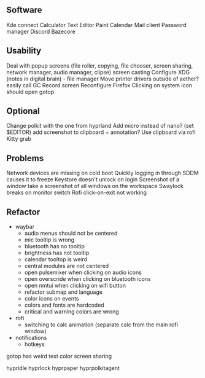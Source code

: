 ## Software
Kde connect
Calculator
Text Editor
Paint
Calendar
Mail client
Password manager
Discord
Bazecore

## Usability
Deal with popup screens (file roller, copying, file chooser, screen sharing, network manager, audio manager, clipse)
screen casting
Configure XDG (notes in digital brain) - file manager
Move printer drivers outside of aether?
easily call GC
Record screen
Reconfigure Firefox
Clicking on system icon should open gotop

## Optional

Change polkit with the one from hyprland
Add micro instead of nano? (set $EDITOR)
add screenshot to clipboard + annotation?
Use clipboard via rofi
Kitty grab

## Problems
Network devices are missing on cold boot
Quickly logging in through SDDM causes it to freeze
Keystore doesn't unlock on login
Screenshot of a window take a screenshot of all windows on the workspace
Swaylock breaks on monitor switch
Rofi click-on-exit not working

## Refactor
 - waybar
	- audio menus should not be centered
	- mic tooltip is wrong
	- bluetooth has no tooltip
	- brightness has not tooltip
	- calendar tooltop is weird
	- central modules are not centered
	- open pulsemixer when clicking on audio icons
	- open overscride when clicking on bluetooth icons
	- open nmtui when clicking on wifi button
	- refactor submap and language
	- color icons on events
	- colors and fonts are hardcoded
	- critical and warning colors are wrong
 - rofi
	- switching to calc animation (separate calc from the main rofi window)
 - notifications
	- hotkeys


gotop has weird text color
screen sharing

hypridle
hyprlock
hyprpaper
hyprpolkitagent
